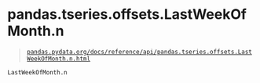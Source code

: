 # pandas.tseries.offsets.LastWeekOfMonth.n

> [`pandas.pydata.org/docs/reference/api/pandas.tseries.offsets.LastWeekOfMonth.n.html`](https://pandas.pydata.org/docs/reference/api/pandas.tseries.offsets.LastWeekOfMonth.n.html)

```py
LastWeekOfMonth.n
```
